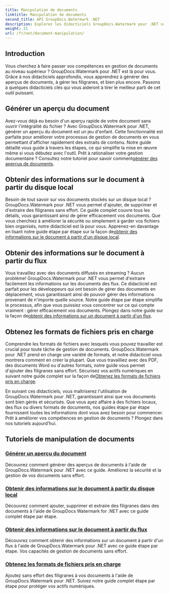 ```yaml
---
title: Manipulation de documents
linktitle: Manipulation de documents
second_title: API GroupDocs.Watermark .NET
description: Explorez les didacticiels GroupDocs.Watermark pour .NET sur la génération d'aperçus de documents et la gestion des filigranes. Améliorez la sécurité et la gestion des documents.
weight: 21
url: /fr/net/document-manipulation/
---
```

## Introduction

Vous cherchez à faire passer vos compétences en gestion de documents au niveau supérieur ? GroupDocs.Watermark pour .NET est là pour vous. Grâce à nos didacticiels approfondis, vous apprendrez à générer des aperçus de documents, à gérer les filigranes, et bien plus encore. Passons à quelques didacticiels clés qui vous aideront à tirer le meilleur parti de cet outil puissant.


## Générer un aperçu du document
 Avez-vous déjà eu besoin d'un aperçu rapide de votre document sans ouvrir l'intégralité du fichier ? Avec GroupDocs.Watermark pour .NET, générer un aperçu du document est un jeu d'enfant. Cette fonctionnalité est parfaite pour améliorer votre processus de gestion de documents en vous permettant d'afficher rapidement des extraits de contenu. Notre guide détaillé vous guide à travers les étapes, ce qui simplifie la mise en œuvre même si vous débutez avec l'outil. Prêt à rationaliser votre gestion documentaire ? Consultez notre tutoriel pour savoir comment[générer des aperçus de documents](./generate-document-preview/).

## Obtenir des informations sur le document à partir du disque local
Besoin de tout savoir sur vos documents stockés sur un disque local ? GroupDocs.Watermark pour .NET vous permet d'ajouter, de supprimer et d'extraire des filigranes sans effort. Ce guide complet couvre tous les détails, vous garantissant ainsi de gérer efficacement vos documents. Que vous cherchiez à améliorer la sécurité ou simplement à garder vos fichiers bien organisés, notre didacticiel est là pour vous. Apprenez-en davantage en lisant notre guide étape par étape sur la façon de[obtenir des informations sur le document à partir d'un disque local](./get-document-info-local-disk/).

## Obtenir des informations sur le document à partir du flux
 Vous travaillez avec des documents diffusés en streaming ? Aucun problème! GroupDocs.Watermark pour .NET vous permet d'extraire facilement les informations sur les documents des flux. Ce didacticiel est parfait pour les développeurs qui ont besoin de gérer des documents en déplacement, vous garantissant ainsi de pouvoir gérer des informations provenant de n'importe quelle source. Notre guide étape par étape simplifie le processus, afin que vous puissiez vous concentrer sur ce qui compte vraiment : gérer efficacement vos documents. Plongez dans notre guide sur la façon de[obtenir des informations sur un document à partir d'un flux](./get-document-info-stream/).

## Obtenez les formats de fichiers pris en charge
 Comprendre les formats de fichiers avec lesquels vous pouvez travailler est crucial pour toute tâche de gestion de documents. GroupDocs.Watermark pour .NET prend en charge une variété de formats, et notre didacticiel vous montrera comment en créer la plupart. Que vous travailliez avec des PDF, des documents Word ou d'autres formats, notre guide vous permet d'ajouter des filigranes sans effort. Sécurisez vos actifs numériques en suivant notre guide complet sur la façon de[Obtenez les formats de fichiers pris en charge](./get-supported-file-formats/).

En suivant ces didacticiels, vous maîtriserez l'utilisation de GroupDocs.Watermark pour .NET, garantissant ainsi que vos documents sont bien gérés et sécurisés. Que vous ayez affaire à des fichiers locaux, des flux ou divers formats de documents, nos guides étape par étape fournissent toutes les informations dont vous avez besoin pour commencer. Prêt à améliorer vos compétences en gestion de documents ? Plongez dans nos tutoriels aujourd’hui.
## Tutoriels de manipulation de documents
### [Générer un aperçu du document](./generate-document-preview/)
Découvrez comment générer des aperçus de documents à l'aide de GroupDocs.Watermark pour .NET avec ce guide. Améliorez la sécurité et la gestion de vos documents sans effort.
### [Obtenir des informations sur le document à partir du disque local](./get-document-info-local-disk/)
Découvrez comment ajouter, supprimer et extraire des filigranes dans des documents à l'aide de GroupDocs Watermark for .NET avec ce guide complet étape par étape.
### [Obtenir des informations sur le document à partir du flux](./get-document-info-stream/)
Découvrez comment obtenir des informations sur un document à partir d'un flux à l'aide de GroupDocs.Watermark pour .NET avec ce guide étape par étape. Vos capacités de gestion de documents sans effort.
### [Obtenez les formats de fichiers pris en charge](./get-supported-file-formats/)
Ajoutez sans effort des filigranes à vos documents à l'aide de GroupDocs.Watermark pour .NET. Suivez notre guide complet étape par étape pour protéger vos actifs numériques.